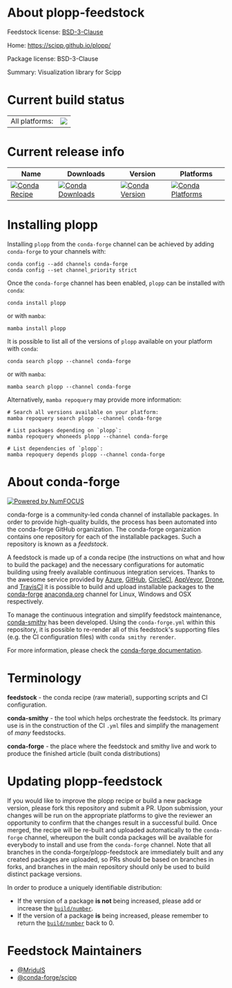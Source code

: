 About plopp-feedstock
=====================

Feedstock license: [BSD-3-Clause](https://github.com/conda-forge/plopp-feedstock/blob/main/LICENSE.txt)

Home: https://scipp.github.io/plopp/

Package license: BSD-3-Clause

Summary: Visualization library for Scipp

Current build status
====================


<table><tr><td>All platforms:</td>
    <td>
      <a href="https://dev.azure.com/conda-forge/feedstock-builds/_build/latest?definitionId=24882&branchName=main">
        <img src="https://dev.azure.com/conda-forge/feedstock-builds/_apis/build/status/plopp-feedstock?branchName=main">
      </a>
    </td>
  </tr>
</table>

Current release info
====================

| Name | Downloads | Version | Platforms |
| --- | --- | --- | --- |
| [![Conda Recipe](https://img.shields.io/badge/recipe-plopp-green.svg)](https://anaconda.org/conda-forge/plopp) | [![Conda Downloads](https://img.shields.io/conda/dn/conda-forge/plopp.svg)](https://anaconda.org/conda-forge/plopp) | [![Conda Version](https://img.shields.io/conda/vn/conda-forge/plopp.svg)](https://anaconda.org/conda-forge/plopp) | [![Conda Platforms](https://img.shields.io/conda/pn/conda-forge/plopp.svg)](https://anaconda.org/conda-forge/plopp) |

Installing plopp
================

Installing `plopp` from the `conda-forge` channel can be achieved by adding `conda-forge` to your channels with:

```
conda config --add channels conda-forge
conda config --set channel_priority strict
```

Once the `conda-forge` channel has been enabled, `plopp` can be installed with `conda`:

```
conda install plopp
```

or with `mamba`:

```
mamba install plopp
```

It is possible to list all of the versions of `plopp` available on your platform with `conda`:

```
conda search plopp --channel conda-forge
```

or with `mamba`:

```
mamba search plopp --channel conda-forge
```

Alternatively, `mamba repoquery` may provide more information:

```
# Search all versions available on your platform:
mamba repoquery search plopp --channel conda-forge

# List packages depending on `plopp`:
mamba repoquery whoneeds plopp --channel conda-forge

# List dependencies of `plopp`:
mamba repoquery depends plopp --channel conda-forge
```


About conda-forge
=================

[![Powered by
NumFOCUS](https://img.shields.io/badge/powered%20by-NumFOCUS-orange.svg?style=flat&colorA=E1523D&colorB=007D8A)](https://numfocus.org)

conda-forge is a community-led conda channel of installable packages.
In order to provide high-quality builds, the process has been automated into the
conda-forge GitHub organization. The conda-forge organization contains one repository
for each of the installable packages. Such a repository is known as a *feedstock*.

A feedstock is made up of a conda recipe (the instructions on what and how to build
the package) and the necessary configurations for automatic building using freely
available continuous integration services. Thanks to the awesome service provided by
[Azure](https://azure.microsoft.com/en-us/services/devops/), [GitHub](https://github.com/),
[CircleCI](https://circleci.com/), [AppVeyor](https://www.appveyor.com/),
[Drone](https://cloud.drone.io/welcome), and [TravisCI](https://travis-ci.com/)
it is possible to build and upload installable packages to the
[conda-forge](https://anaconda.org/conda-forge) [anaconda.org](https://anaconda.org/)
channel for Linux, Windows and OSX respectively.

To manage the continuous integration and simplify feedstock maintenance,
[conda-smithy](https://github.com/conda-forge/conda-smithy) has been developed.
Using the ``conda-forge.yml`` within this repository, it is possible to re-render all of
this feedstock's supporting files (e.g. the CI configuration files) with ``conda smithy rerender``.

For more information, please check the [conda-forge documentation](https://conda-forge.org/docs/).

Terminology
===========

**feedstock** - the conda recipe (raw material), supporting scripts and CI configuration.

**conda-smithy** - the tool which helps orchestrate the feedstock.
                   Its primary use is in the construction of the CI ``.yml`` files
                   and simplify the management of *many* feedstocks.

**conda-forge** - the place where the feedstock and smithy live and work to
                  produce the finished article (built conda distributions)


Updating plopp-feedstock
========================

If you would like to improve the plopp recipe or build a new
package version, please fork this repository and submit a PR. Upon submission,
your changes will be run on the appropriate platforms to give the reviewer an
opportunity to confirm that the changes result in a successful build. Once
merged, the recipe will be re-built and uploaded automatically to the
`conda-forge` channel, whereupon the built conda packages will be available for
everybody to install and use from the `conda-forge` channel.
Note that all branches in the conda-forge/plopp-feedstock are
immediately built and any created packages are uploaded, so PRs should be based
on branches in forks, and branches in the main repository should only be used to
build distinct package versions.

In order to produce a uniquely identifiable distribution:
 * If the version of a package **is not** being increased, please add or increase
   the [``build/number``](https://docs.conda.io/projects/conda-build/en/latest/resources/define-metadata.html#build-number-and-string).
 * If the version of a package **is** being increased, please remember to return
   the [``build/number``](https://docs.conda.io/projects/conda-build/en/latest/resources/define-metadata.html#build-number-and-string)
   back to 0.

Feedstock Maintainers
=====================

* [@MridulS](https://github.com/MridulS/)
* [@conda-forge/scipp](https://github.com/orgs/conda-forge/teams/scipp/)

